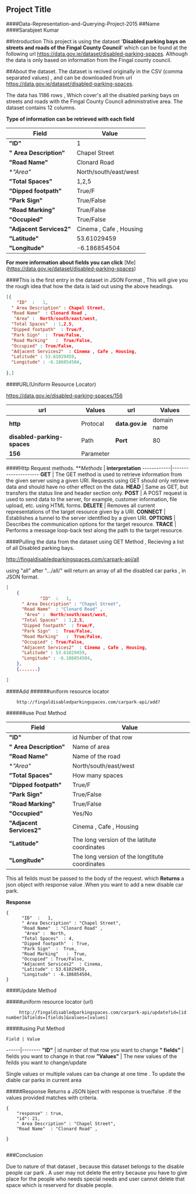 ## Project Title
####Data-Representation-and-Querying-Project-2015
##Name
####Sarabjeet Kumar

##Introduction
This project is using the dataset '**Disabled parking bays on streets and roads of the Fingal County Council**' which can be found at the following url https://data.gov.ie/dataset/disabled-parking-spaces. Although the data is only based on information from the Fingal county council.

##About the dataset.
The dataset is recived originally in the CSV (comma separated values) , and can be downloaded from url https://data.gov.ie/dataset/disabled-parking-spaces.

The data has 1186 rows , Which cover's all the disabled parking bays on streets and roads with the Fingal County Council administrative area. The dataset contains 12 columns.

**Type of information can be retrieved with each field**

Field | Value
------|--------
**"ID"**   |  1
**" Area Description"**  |  Chapel Street
**"Road Name"**   |  Clonard Road 
 **"Area"*   |  North/south/east/west
**"Total Spaces"**  | 1,2,5
**"Dipped footpath"**   | True/F
**"Park Sign"**  |  True/False
**"Road Marking"**   |  True/False
**"Occupied"**  | True/False
**"Adjacent Services2"**  | Cinema , Cafe , Housing
**"Latitude"**  | 53.61029459
**"Longitude"**  | -6.186854504

**For more information about fields you can click**  [Me] (https://data.gov.ie/dataset/disabled-parking-spaces)

####This is the first entry in the dataset in JSON Format , This will give you the rough idea that how the data is laid out using the above headings.

```json
[{
    "ID"  :   1,
  " Area Description" : Chapel Street,
  "Road Name"  : Clonard Road ,
   "Area" :  North/south/east/west,
  "Total Spaces"  : 1,2,5,
  "Dipped footpath"  : True/F,
  "Park Sign"  :  True/False,
  "Road Marking"   :  True/False,
  "Occupied" : True/False,
  "Adjacent Services2"  : Cinema , Cafe , Housing,
  "Latitude" : 53.61029459,
  "Longitude" : -6.186854504,
    
},]
```

####URL(Uniform Resource Locator)

https://data.gov.ie/disabled-parking-spaces/156

**url** | **Values**    | **url** |  **Values**
---------|------------|-----------------|----------
**http** | Protocal   |  **data.gov.ie** | domain name 
**disabled-parking-spaces** | Path    |   **Port** | 80
**156**  | Parameter |    


####Http Request methods.
***Methods* | **interpretation**
------------|---------------------
**GET**     |  The GET method is used to retrieve information from the given server using a given URI. Requests using GET should only retrieve data and should have no other effect on the data. 
**HEAD**    |   Same as GET, but transfers the status line and header section only.
**POST**    |   A POST request is used to send data to the server, for example, customer information, file upload, etc. using HTML forms.
**DELETE**  |  Removes all current representations of the target resource given by a URI.
**CONNECT** |  Establishes a tunnel to the server identified by a given URI.
**OPTIONS** |  Describes the communication options for the target resource.
**TRACE**   |  Performs a message loop-back test along the path to the target resource.





####Pulling the data from the dataset using GET Method , Recieving a list of all Disabled parking bays.

http://fingaldisabledparkingspaces.com/carpark-api/all

using "all" after ".../all/" will return an array of all the disabled car parks , in JSON format.


```json
[
    {
             "ID"  :   1,
      " Area Description" : "Chapel Street",
      "Road Name"  : "Clonard Road" ,
       "Area" :  North/south/east/west,
      "Total Spaces"  : 1,2,5,
      "Dipped footpath"  : True/F,
      "Park Sign"  :  True/False,
      "Road Marking"   :  True/False,
      "Occupied" : True/False,
      "Adjacent Services2"  : Cinema , Cafe , Housing,
      "Latitude" : 53.61029459,
      "Longitude" : -6.186854504,
    },
    {.......}
    
]
```
####Add 
######uniform resource locator 

        http://fingaldisabledparkingspaces.com/carpark-api/add?
   
######use Post Method


Field | Value
------|--------
**"ID"**   | id Number of that row
**" Area Description"**  |  Name of area
**"Road Name"**   |  Name of the road  
**"Area"*   |  North/south/east/west
**"Total Spaces"**  | How many spaces
**"Dipped footpath"**   | True/F
**"Park Sign"**  |  True/False
**"Road Marking"**   |  True/False
**"Occupied"**  | Yes/No
**"Adjacent Services2"**  | Cinema , Cafe , Housing
**"Latitude"**  | The long version of the latitute coordinates
**"Longitude"**  | The long version of the longtitute coordinates


This all feilds must be passed to the body of the request. which **Returns** a json object with response value .When you want to add a new disable car park.

**Response**

````
{
      "ID"  :   1,
      " Area Description" : "Chapel Street",
      "Road Name"  : "Clonard Road" ,
       "Area" :  North,
      "Total Spaces"  : 4,
      "Dipped footpath"  : True,
      "Park Sign"  :  True,
      "Road Marking"   :  True,
      "Occupied" : True/False,
      "Adjacent Services2"  : Cinema, 
      "Latitude" : 53.61029459,
      "Longitude" : -6.186854504,
}
````

####Update Method

#####uniform resource locator (url) <Structure>
    
         http://fingaldisabledparkingspaces.com/carpark-api/update?id=[id number]&fields=[fields]&values=[values]


#####using Put Method
    
    Field | Value
------|--------
**"ID"**   |  id number of that row you want to change
**" fields"**  |  fields you want to change in that row 
**"Values"**   |  The new values of the feilds you want to change/update 

Single values or multiple values can ba change at one time . To update the diable car parks in current area

#####Response
Returns a JSON bject with response is true/false . If the values provided matches with criteria.

```
{
    "response" : true,
    "id": 21,
    " Area Description" : "Chapel Street",
    "Road Name"  : "Clonard Road" ,

}


```


###Conclusion

Due to nature of that dataset , because this dataset belongs to the disable people car park . A user may not delete the entry because you have to give place for the people who needs special needs and user cannot delete that space which is reserverd for disable people.
    



  


